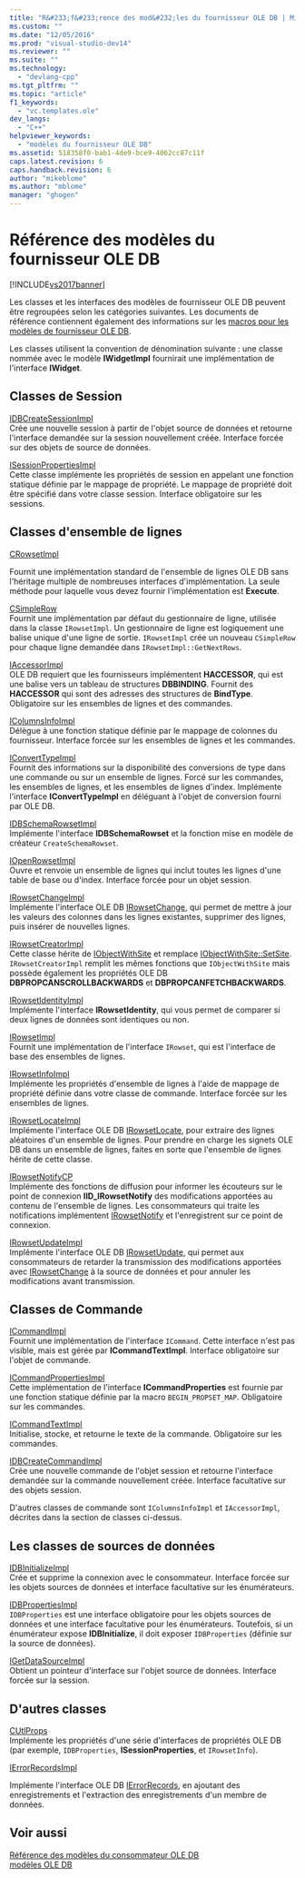 ```yaml
---
title: "R&#233;f&#233;rence des mod&#232;les du fournisseur OLE DB | Microsoft Docs"
ms.custom: ""
ms.date: "12/05/2016"
ms.prod: "visual-studio-dev14"
ms.reviewer: ""
ms.suite: ""
ms.technology: 
  - "devlang-cpp"
ms.tgt_pltfrm: ""
ms.topic: "article"
f1_keywords: 
  - "vc.templates.ole"
dev_langs: 
  - "C++"
helpviewer_keywords: 
  - "modèles du fournisseur OLE DB"
ms.assetid: 518358f0-bab1-4de9-bce9-4062cc87c11f
caps.latest.revision: 6
caps.handback.revision: 6
author: "mikeblome"
ms.author: "mblome"
manager: "ghogen"
---
```

# R&#233;f&#233;rence des mod&#232;les du fournisseur OLE DB
[!INCLUDE[vs2017banner](../../assembler/inline/includes/vs2017banner.md)]

Les classes et les interfaces des modèles de fournisseur OLE DB peuvent être regroupées selon les catégories suivantes.  Les documents de référence contiennent également des informations sur les [macros pour les modèles de fournisseur OLE DB](../../data/oledb/macros-for-ole-db-provider-templates.md).  
  
 Les classes utilisent la convention de dénomination suivante : une classe nommée avec le modèle **IWidgetImpl** fournirait une implémentation de l'interface **IWidget**.  
  
## Classes de Session  
 [IDBCreateSessionImpl](../../data/oledb/idbcreatesessionimpl-class.md)  
 Crée une nouvelle session à partir de l'objet source de données et retourne l'interface demandée sur la session nouvellement créée.  Interface forcée sur des objets de source de données.  
  
 [ISessionPropertiesImpl](../../data/oledb/isessionpropertiesimpl-class.md)  
 Cette classe implémente les propriétés de session en appelant une fonction statique définie par le mappage de propriété.  Le mappage de propriété doit être spécifié dans votre classe session.  Interface obligatoire sur les sessions.  
  
## Classes d'ensemble de lignes  
 [CRowsetImpl](../../data/oledb/crowsetimpl-class.md)  
  
 Fournit une implémentation standard de l'ensemble de lignes OLE DB sans l'héritage multiple de nombreuses interfaces d'implémentation.  La seule méthode pour laquelle vous devez fournir l'implémentation est **Execute**.  
  
 [CSimpleRow](../../data/oledb/csimplerow-class.md)  
 Fournit une implémentation par défaut du gestionnaire de ligne, utilisée dans la classe `IRowsetImpl`.  Un gestionnaire de ligne est logiquement une balise unique d'une ligne de sortie.  `IRowsetImpl` crée un nouveau `CSimpleRow` pour chaque ligne demandée dans `IRowsetImpl::GetNextRows`.  
  
 [IAccessorImpl](../../data/oledb/iaccessorimpl-class.md)  
 OLE DB requiert que les fournisseurs implémentent **HACCESSOR**, qui est une balise vers un tableau de structures **DBBINDING**.  Fournit des **HACCESSOR** qui sont des adresses des structures de **BindType**.  Obligatoire sur les ensembles de lignes et des commandes.  
  
 [IColumnsInfoImpl](../../data/oledb/icolumnsinfoimpl-class.md)  
 Délègue à une fonction statique définie par le mappage de colonnes du fournisseur.  Interface forcée sur les ensembles de lignes et les commandes.  
  
 [IConvertTypeImpl](../../data/oledb/iconverttypeimpl-class.md)  
 Fournit des informations sur la disponibilité des conversions de type dans une commande ou sur un ensemble de lignes.  Forcé sur les commandes, les ensembles de lignes, et les ensembles de lignes d'index.  Implémente l'interface **IConvertTypeImpl** en déléguant à l'objet de conversion fourni par OLE DB.  
  
 [IDBSchemaRowsetImpl](../../data/oledb/idbschemarowsetimpl-class.md)  
 Implémente l'interface **IDBSchemaRowset** et la fonction mise en modèle de créateur `CreateSchemaRowset`.  
  
 [IOpenRowsetImpl](../../data/oledb/iopenrowsetimpl-class.md)  
 Ouvre et renvoie un ensemble de lignes qui inclut toutes les lignes d'une table de base ou d'index.  Interface forcée pour un objet session.  
  
 [IRowsetChangeImpl](../../data/oledb/irowsetchangeimpl-class.md)  
 Implémente l'interface OLE DB [IRowsetChange](https://msdn.microsoft.com/en-us/library/ms715790.aspx), qui permet de mettre à jour les valeurs des colonnes dans les lignes existantes, supprimer des lignes, puis insérer de nouvelles lignes.  
  
 [IRowsetCreatorImpl](../../data/oledb/irowsetcreatorimpl-class.md)  
 Cette classe hérite de [IObjectWithSite](http://msdn.microsoft.com/library/windows/desktop/ms693765) et remplace [IObjectWithSite::SetSite](http://msdn.microsoft.com/library/windows/desktop/ms683869).  `IRowsetCreatorImpl` remplit les mêmes fonctions que `IObjectWithSite` mais possède également les propriétés OLE DB **DBPROPCANSCROLLBACKWARDS** et **DBPROPCANFETCHBACKWARDS**.  
  
 [IRowsetIdentityImpl](../../data/oledb/irowsetidentityimpl-class.md)  
 Implémente l'interface **IRowsetIdentity**, qui vous permet de comparer si deux lignes de données sont identiques ou non.  
  
 [IRowsetImpl](../../data/oledb/irowsetimpl-class.md)  
 Fournit une implémentation de l'interface `IRowset`, qui est l'interface de base des ensembles de lignes.  
  
 [IRowsetInfoImpl](../../data/oledb/irowsetinfoimpl-class.md)  
 Implémente les propriétés d'ensemble de lignes à l'aide de mappage de propriété définie dans votre classe de commande.  Interface forcée sur les ensembles de lignes.  
  
 [IRowsetLocateImpl](../../data/oledb/irowsetlocateimpl-class.md)  
 Implémente l'interface OLE DB [IRowsetLocate](https://msdn.microsoft.com/en-us/library/ms721190.aspx), pour extraire des lignes aléatoires d'un ensemble de lignes.  Pour prendre en charge les signets OLE DB dans un ensemble de lignes, faites en sorte que l'ensemble de lignes hérite de cette classe.  
  
 [IRowsetNotifyCP](../../data/oledb/irowsetnotifycp-class.md)  
 Implémente des fonctions de diffusion pour informer les écouteurs sur le point de connexion **IID\_IRowsetNotify** des modifications apportées au contenu de l'ensemble de lignes.  Les consommateurs qui traite les notifications implémentent [IRowsetNotify](https://msdn.microsoft.com/en-us/library/ms712959.aspx) et l'enregistrent sur ce point de connexion.  
  
 [IRowsetUpdateImpl](../../data/oledb/irowsetupdateimpl-class.md)  
 Implémente l'interface OLE DB [IRowsetUpdate](https://msdn.microsoft.com/en-us/library/ms714401.aspx), qui permet aux consommateurs de retarder la transmission des modifications apportées avec [IRowsetChange](https://msdn.microsoft.com/en-us/library/ms715790.aspx) à la source de données et pour annuler les modifications avant transmission.  
  
## Classes de Commande  
 [ICommandImpl](../../data/oledb/icommandimpl-class.md)  
 Fournit une implémentation de l'interface `ICommand`.  Cette interface n'est pas visible, mais est gérée par **ICommandTextImpl**.  Interface obligatoire sur l'objet de commande.  
  
 [ICommandPropertiesImpl](../../data/oledb/icommandpropertiesimpl-class.md)  
 Cette implémentation de l'interface **ICommandProperties** est fournie par une fonction statique définie par la macro `BEGIN_PROPSET_MAP`.  Obligatoire sur les commandes.  
  
 [ICommandTextImpl](../../data/oledb/icommandtextimpl-class.md)  
 Initialise, stocke, et retourne le texte de la commande.  Obligatoire sur les commandes.  
  
 [IDBCreateCommandImpl](../../data/oledb/idbcreatecommandimpl-class.md)  
 Crée une nouvelle commande de l'objet session et retourne l'interface demandée sur la commande nouvellement créée.  Interface facultative sur des objets session.  
  
 D'autres classes de commande sont `IColumnsInfoImpl` et `IAccessorImpl`, décrites dans la section de classes ci\-dessus.  
  
## Les classes de sources de données  
 [IDBInitializeImpl](../../data/oledb/idbinitializeimpl-class.md)  
 Crée et supprime la connexion avec le consommateur.  Interface forcée sur les objets sources de données et interface facultative sur les énumérateurs.  
  
 [IDBPropertiesImpl](../../data/oledb/idbpropertiesimpl-class.md)  
 `IDBProperties` est une interface obligatoire pour les objets sources de données et une interface facultative pour les énumérateurs.  Toutefois, si un énumérateur expose **IDBInitialize**, il doit exposer `IDBProperties` \(définie sur la source de données\).  
  
 [IGetDataSourceImpl](../../data/oledb/igetdatasourceimpl-class.md)  
 Obtient un pointeur d'interface sur l'objet source de données.  Interface forcée sur la session.  
  
## D'autres classes  
 [CUtlProps](../../data/oledb/cutlprops-class.md)  
 Implémente les propriétés d'une série d'interfaces de propriétés OLE DB \(par exemple, `IDBProperties`, **ISessionProperties**, et `IRowsetInfo`\).  
  
 [IErrorRecordsImpl](../../data/oledb/ierrorrecordsimpl-class.md)  
  
 Implémente l'interface OLE DB [IErrorRecords](https://msdn.microsoft.com/en-us/library/ms718112.aspx), en ajoutant des enregistrements et l'extraction des enregistrements d'un membre de données.  
  
## Voir aussi  
 [Référence des modèles du consommateur OLE DB](../../data/oledb/ole-db-consumer-templates-reference.md)   
 [modèles OLE DB](../../data/oledb/ole-db-templates.md)